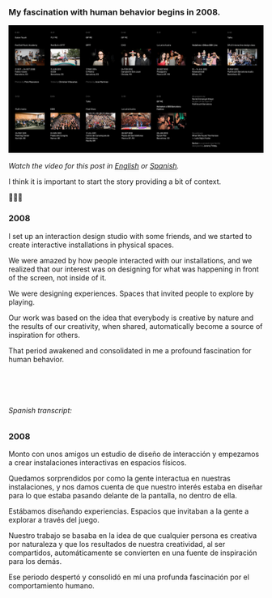 ### My fascination with human behavior begins in 2008.

![Posted in Instagram.](compo.jpg)

*Watch the video for this post in [English](https://youtu.be/S13tjz6TKek) or [Spanish](https://youtu.be/HI_gzeUWiz0).*

I think it is important to start the story providing a bit of context.

💁🏻‍♂️

### 2008

I set up an interaction design studio with some friends, and we started to create interactive installations in physical spaces.⁣

We were amazed by how people interacted with our installations, and we realized that our interest was on designing for what was happening in front of the screen, not inside of it.⁣

We were designing experiences. Spaces that invited people to explore by playing.⁣

Our work was based on the idea that everybody is creative by nature and the results of our creativity, when shared, automatically become a source of inspiration for others.⁣

That period awakened and consolidated in me a profound fascination for human behavior.

<br><br><br>

###### Spanish transcript:

### 2008

Monto con unos amigos un estudio de diseño de interacción y empezamos a crear instalaciones interactivas en espacios físicos.

Quedamos sorprendidos por como la gente interactua en nuestras instalaciones, y nos damos cuenta de que nuestro interés estaba en diseñar para lo que estaba pasando delante de la pantalla, no dentro de ella.

Estábamos diseñando experiencias. Espacios que invitaban a la gente a explorar a través del juego.

Nuestro trabajo se basaba en la idea de que cualquier persona es creativa por naturaleza y que los resultados de nuestra creatividad, al ser compartidos, automáticamente se convierten en una fuente de inspiración para los demás.

Ese periodo despertó y consolidó en mí una profunda fascinación por el comportamiento humano.